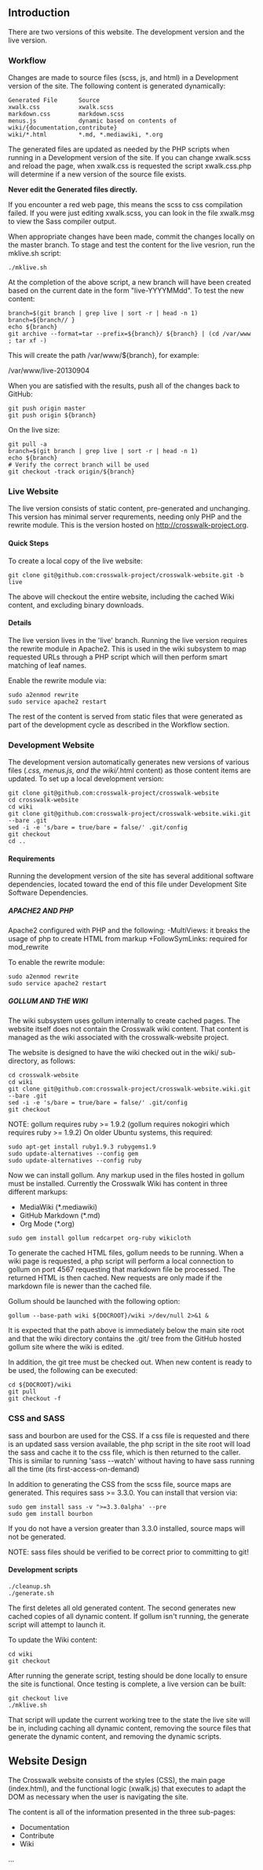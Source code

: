## Introduction
There are two versions of this website. The development version 
and the live version.

### Workflow
Changes are made to source files (scss, js, and html) in a Development version of the site. The following content is generated dynamically:

```
Generated File      Source
xwalk.css           xwalk.scss
markdown.css        markdown.scss
menus.js            dynamic based on contents of wiki/{documentation,contribute}
wiki/*.html         *.md, *.mediawiki, *.org               
```

The generated files are updated as needed by the PHP scripts when 
running in a Development version of the site. If you can change xwalk.scss and 
reload the page, when xwalk.css is requested the script xwalk.css.php will determine
if a new version of the source file exists.

**Never edit the Generated files directly.**

If you encounter a red web page, this means the scss to css compilation
failed. If you were just editing xwalk.scss, you can look in the file xwalk.msg to view the Sass compiler output.

When appropriate changes have been made, commit the changes locally on the master branch. 
To stage and test the content for the live vesrion, run the mklive.sh script:
```
./mklive.sh
```
At the completion of the above script, a new branch will have been created based on
the current date in the form "live-YYYYMMdd". To test the new content:
```
branch=$(git branch | grep live | sort -r | head -n 1)
branch=${branch// }
echo ${branch}
git archive --format=tar --prefix=${branch}/ ${branch} | (cd /var/www ; tar xf -)
```
This will create the path /var/www/${branch}, for example:

/var/www/live-20130904

When you are satisfied with the results, push all of the changes back to GitHub:
```
git push origin master
git push origin ${branch}
```
On the live size:
```
git pull -a
branch=$(git branch | grep live | sort -r | head -n 1)
echo ${branch}
# Verify the correct branch will be used
git checkout -track origin/${branch}
```

### Live Website
The live version consists of static content, pre-generated and 
unchanging. This version has minimal server requrements, needing
only PHP and the rewrite module. This is the version hosted on
http://crosswalk-project.org.

#### Quick Steps
To create a local copy of the live website:
```
git clone git@github.com:crosswalk-project/crosswalk-website.git -b live
```
The above will checkout the entire website, including the cached
Wiki content, and excluding binary downloads.

#### Details
The live version lives in the 'live' branch. Running the live
version requires the rewrite module in Apache2. This is used
in the wiki subsystem to map requested URLs through a PHP
script which will then perform smart matching of leaf names.

Enable the rewrite module via:

```
sudo a2enmod rewrite
sudo service apache2 restart
```

The rest of the content is served from static files that were
generated as part of the development cycle as described in the Workflow
section.

### Development Website

The development version automatically generates new versions
of various files (*.css, menus.js, and the wiki/*.html content)
as those content items are updated. To set up a local development
version:

```
git clone git@github.com:crosswalk-project/crosswalk-website
cd crosswalk-website
cd wiki
git clone git@github.com:crosswalk-project/crosswalk-website.wiki.git --bare .git
sed -i -e 's/bare = true/bare = false/' .git/config
git checkout
cd ..
```

#### Requirements
Running the development version of the site has several additional
software dependencies, located toward the end of this file under
Development Site Software Dependencies.

##### APACHE2 AND PHP

Apache2 configured with PHP and the following:
  -MultiViews: it breaks the usage of php to create HTML from markup
  +FollowSymLinks: required for mod_rewrite

To enable the rewrite module:

```
sudo a2enmod rewrite
sudo service apache2 restart
```

##### GOLLUM AND THE WIKI

The wiki subsystem uses gollum internally to create cached pages. 
The website itself does not contain the Crosswalk wiki content.
That content is managed as the wiki associated with the
crosswalk-website project.

The website is designed to have the wiki checked out in the wiki/
sub-directory, as follows:

```
cd crosswalk-website
cd wiki
git clone git@github.com:crosswalk-project/crosswalk-website.wiki.git --bare .git
sed -i -e 's/bare = true/bare = false/' .git/config
git checkout
```

NOTE: 
gollum requires ruby >= 1.9.2 (gollum requires nokogiri which requires 
ruby >= 1.9.2) On older Ubuntu systems, this required:

```
sudo apt-get install ruby1.9.3 rubygems1.9
sudo update-alternatives --config gem
sudo update-alternatives --config ruby
```

Now we can install gollum. Any markup used in the files hosted in gollum 
must be installed. Currently the Crosswalk Wiki has content in three 
different markups:

* MediaWiki (*.mediawiki)
* GitHub Markdown (*.md)
* Org Mode (*.org)

```
sudo gem install gollum redcarpet org-ruby wikicloth
```

To generate the cached HTML files, gollum needs to be running. When a 
wiki page is requested, a php script will perform a local connection to 
gollum on port 4567 requesting that markdown file be processed. The 
returned HTML is then cached. New requests are only made if the markdown 
file is newer than the cached file.

Gollum should be launched with the following option:

```
gollum --base-path wiki ${DOCROOT}/wiki >/dev/null 2>&1 &
```

It is expected that the path above is immediately below the main site 
root and that the wiki directory contains the .git/ tree from the GitHub 
hosted gollum site where the wiki is edited.

In addition, the git tree must be checked out. When new content is ready 
to be used, the following can be executed:

```
cd ${DOCROOT}/wiki
git pull
git checkout -f
```

### CSS and SASS

sass and bourbon are used for the CSS. If a css file is requested and 
there is an updated sass version available, the php script in the site 
root will load the sass and cache it to the css file, which is then 
returned to the caller. This is similar to running 'sass --watch' 
without having to have sass running all the time (its 
first-access-on-demand)

In addition to generating the CSS from the scss file, source maps are 
generated. This requires sass >= 3.3.0. You can install that version 
via:

```
sudo gem install sass -v ">=3.3.0alpha' --pre
sudo gem install bourbon
```

If you do not have a version greater than 3.3.0 installed, source maps 
will not be generated.

NOTE:
sass files should be verified to be correct prior to committing to git!


#### Development scripts

```
./cleanup.sh
./generate.sh
```

The first deletes all old generated content. The second generates
new cached copies of all dynamic content. If gollum isn't running,
the generate script will attempt to launch it.

To update the Wiki content:
```
cd wiki
git checkout
```

After running the generate script, testing should be done locally
to ensure the site is functional. Once testing is complete, a
live version can be built:

```
git checkout live
./mklive.sh
```

That script will update the current working tree to the state
the live site will be in, including caching all dynamic 
content, removing the source files that generate the dynamic
content, and removing the dynamic scripts.

## Website Design
The Crosswalk website consists of the styles (CSS), the main page 
(index.html), and the functional logic (xwalk.js) that executes to 
adapt the DOM as necessary when the user is navigating the site.

The content is all of the information presented in the three 
sub-pages:

* Documentation
* Contribute
* Wiki

...

